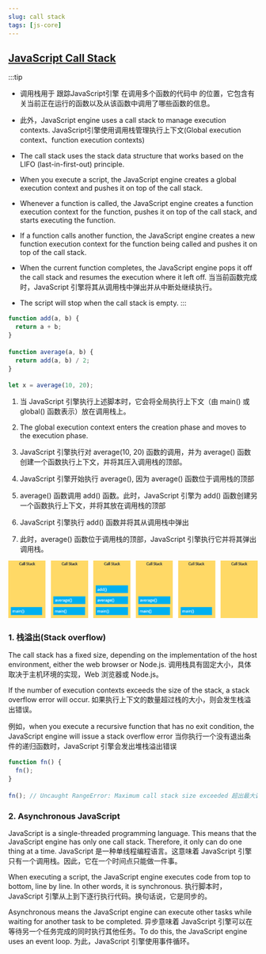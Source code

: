 ```yaml
---
slug: call stack
tags: [js-core]
---
```


## [JavaScript Call Stack](https://www.javascripttutorial.net/javascript-call-stack/)
:::tip
- 调用栈用于 跟踪JavaScript引擎 在调用多个函数的代码中 的位置，它包含有关当前正在运行的函数以及从该函数中调用了哪些函数的信息。
- 此外，JavaScript engine uses a call stack to manage execution contexts. JavaScript引擎使用调用栈管理执行上下文(Global execution context、function execution contexts)

- The call stack uses the stack data structure that works based on the LIFO (last-in-first-out) principle.

- When you execute a script, the JavaScript engine creates a global execution context and pushes it on top of the call stack.

- Whenever a function is called, the JavaScript engine creates a function execution context for the function, pushes it on top of the call stack, and starts executing the function.

- If a function calls another function, the JavaScript engine creates a new function execution context for the function being called and pushes it on top of the call stack.

- When the current function completes, the JavaScript engine pops it off the call stack and resumes the execution where it left off. 当当前函数完成时，JavaScript 引擎将其从调用栈中弹出并从中断处继续执行。

- The script will stop when the call stack is empty.
:::

```js
function add(a, b) {
  return a + b;
}

function average(a, b) {
  return add(a, b) / 2;
}

let x = average(10, 20);
```
1. 当 JavaScript 引擎执行上述脚本时，它会将全局执行上下文（由 main() 或 global() 函数表示）放在调用栈上。

2. The global execution context enters the creation phase and moves to the execution phase.

3. JavaScript 引擎执行对 average(10, 20) 函数的调用，并为 average() 函数创建一个函数执行上下文，并将其压入调用栈的顶部。

4. JavaScript 引擎开始执行 average(), 因为 average() 函数位于调用栈的顶部

5. average() 函数调用 add() 函数。此时，JavaScript 引擎为 add() 函数创建另一个函数执行上下文，并将其放在调用栈的顶部

6. JavaScript 引擎执行 add() 函数并将其从调用栈中弹出

7. 此时，average() 函数位于调用栈的顶部，JavaScript 引擎执行它并将其弹出调用栈。

![call stack](../img/JavaScript-Call-Stack.png)

### 1. 栈溢出(Stack overflow)
The call stack has a fixed size, depending on the implementation of the host environment, either the web browser or Node.js. 调用栈具有固定大小，具体取决于主机环境的实现，Web 浏览器或 Node.js。

If the number of execution contexts exceeds the size of the stack, a stack overflow error will occur. 如果执行上下文的数量超过栈的大小，则会发生栈溢出错误。

例如，when you execute a recursive function that has no exit condition, the JavaScript engine will issue a stack overflow error 当你执行一个没有退出条件的递归函数时，JavaScript 引擎会发出堆栈溢出错误
```js
function fn() {
  fn();
}

fn(); // Uncaught RangeError: Maximum call stack size exceeded 超出最大调用栈大小
```

### 2. Asynchronous JavaScript
JavaScript is a single-threaded programming language. This means that the JavaScript engine has only one call stack. Therefore, it only can do one thing at a time. JavaScript 是一种单线程编程语言。这意味着 JavaScript 引擎只有一个调用栈。因此，它在一个时间点只能做一件事。

When executing a script, the JavaScript engine executes code from top to bottom, line by line. In other words, it is synchronous. 执行脚本时，JavaScript 引擎从上到下逐行执行代码。换句话说，它是同步的。

Asynchronous means the JavaScript engine can execute other tasks while waiting for another task to be completed. 异步意味着 JavaScript 引擎可以在等待另一个任务完成的同时执行其他任务。To do this, the JavaScript engine uses an event loop. 为此，JavaScript 引擎使用事件循环。